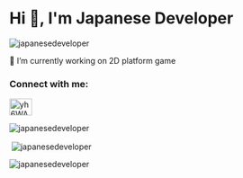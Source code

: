 <h1 align="left">Hi 👋, I'm Japanese Developer</h1>

<p align="left"> <img src="https://komarev.com/ghpvc/?username=japanesedeveloper&label=Profile%20views&color=ff1493&style=flat" alt="japanesedeveloper" /> </p>

🔭 I’m currently working on 2D platform game

<h3 align="left">Connect with me:</h3>
<p align="left">
<a href="https://discord.gg/yh6WAKBTVB" target="blank"><img align="center" src="https://raw.githubusercontent.com/rahuldkjain/github-profile-readme-generator/master/src/images/icons/Social/discord.svg" alt="yh6WAKBTVB" height="30" width="40" /></a>
</p>

<p><img align="center" src="https://github-readme-streak-stats.herokuapp.com/?user=japanesedeveloper&" alt="japanesedeveloper" /></p>

<p>&nbsp;<img align="center" src="https://github-readme-stats.vercel.app/api?username=japanesedeveloper&show_icons=true&locale=en" alt="japanesedeveloper" /></p>

<p><img align="center" src="https://github-readme-stats.vercel.app/api/top-langs?username=japanesedeveloper&show_icons=true&locale=en&layout=compact" alt="japanesedeveloper" /></p>
